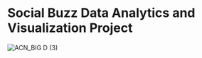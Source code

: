 # Social Buzz Data Analytics and Visualization Project
![ACN_BIG D (3)](https://github.com/user-attachments/assets/b2d99a32-c8bb-4b75-a619-d59a74d92920)
